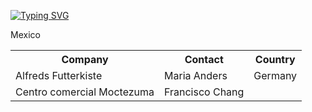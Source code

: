 <a href="https://git.io/typing-svg"><img src="https://readme-typing-svg.demolab.com?font=Fira+Code&pause=1000&color=29F761&background=2541FF00&width=635&lines=20+y%2Fo+%7C+Full+Stack+Dev+%7C+Laravel+%26+Vue.js+" alt="Typing SVG" /></a>

<table>
  <tr>
    <th>Company</th>
    <th>Contact</th>
    <th>Country</th>
  <tr>
    <td>Alfreds Futterkiste</td>
    <td>Maria Anders</td>
    <td>Germany</td>
  </tr>
  <tr>
    <td>Centro comercial Moctezuma</td>
    <td>Francisco Chang</td
    <td>Mexico</td>
  </tr>
</table>
